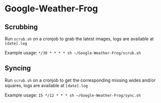 # Google-Weather-Frog

## Scrubbing
Run `scrub.sh` on a cronjob to grab the latest images, logs are available at `[date].log`

Example usage: `*/30 * * * * sh ~/Google-Weather-Frog/scrub.sh`

## Syncing
Run `scrub.sh` on a cronjob to get the corresponding missing wides and/or squares, logs are available at `[date].log`

Example usage: `15 */12 * * * sh ~/Google-Weather-Frog/sync.sh`